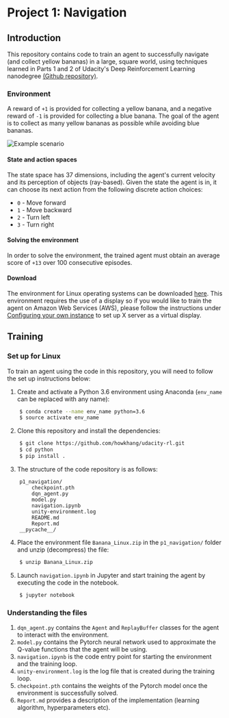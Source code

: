 # Project 1: Navigation
## Introduction
This repository contains code to train an agent to successfully navigate (and collect yellow bananas) in a large, square world, using techniques learned in Parts 1 and 2 of Udacity's Deep Reinforcement Learning nanodegree [(Github repository)](https://github.com/udacity/deep-reinforcement-learning).

### Environment
A reward of `+1` is provided for collecting a yellow banana, and a negative reward of `-1` is provided for collecting a blue banana. The goal of the agent is to collect as many yellow bananas as possible while avoiding blue bananas.

![Example scenario](https://user-images.githubusercontent.com/10624937/42135619-d90f2f28-7d12-11e8-8823-82b970a54d7e.gif)

#### State and action spaces
The state space has 37 dimensions, including the agent's current velocity and its perception of objects (ray-based). Given the state the agent is in, it can choose its next action from the following discrete action choices:
* `0` - Move forward
* `1` - Move backward
* `2` - Turn left
* `3` - Turn right

#### Solving the environment
In order to solve the environment, the trained agent must obtain an average score of `+13` over 100 consecutive episodes.

#### Download
The environment for Linux operating systems can be downloaded [here](https://s3-us-west-1.amazonaws.com/udacity-drlnd/P1/Banana/Banana_Linux.zip). This environment requires the use of a display so if you would like to train the agent on Amazon Web Services (AWS), please follow the instructions under [Configuring your own instance](https://github.com/Unity-Technologies/ml-agents/blob/master/docs/Training-on-Amazon-Web-Service.md#configuring-your-own-instance) to set up X server as a virtual display.

## Training
### Set up for Linux
To train an agent using the code in this repository, you will need to follow the set up instructions below:
1. Create and activate a Python 3.6 environment using Anaconda (`env_name` can be replaced with any name):
``` bash
    $ conda create --name env_name python=3.6
    $ source activate env_name
```
2. Clone this repository and install the dependencies:
``` bash
    $ git clone https://github.com/howkhang/udacity-rl.git
    $ cd python
    $ pip install .
```
3. The structure of the code repository is as follows:
``` 
    p1_navigation/
        checkpoint.pth
        dqn_agent.py
        model.py
        navigation.ipynb
        unity-environment.log
        README.md
        Report.md
    __pycache__/
 ```
4. Place the environment file `Banana_Linux.zip` in the `p1_navigation/` folder and unzip (decompress) the file:
``` bash
    $ unzip Banana_Linux.zip
```
5. Launch `navigation.ipynb` in Jupyter and start training the agent by executing the code in the notebook. 
``` bash
    $ jupyter notebook
```
### Understanding the files
1. `dqn_agent.py` contains the `Agent` and `ReplayBuffer` classes for the agent to interact with the environment.
2. `model.py` contains the Pytorch neural network used to approximate the Q-value functions that the agent will be using.
3. `navigation.ipynb` is the code entry point for starting the environment and the training loop.
4. `unity-environment.log` is the log file that is created during the training loop.
5. `checkpoint.pth` contains the weights of the Pytorch model once the environment is successfully solved.
6. `Report.md` provides a description of the implementation (learning algorithm, hyperparameters etc).

